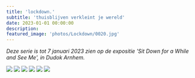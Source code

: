 ```yaml
---
title: 'lockdown.'
subtitle: 'thuisblijven verkleint je wereld'
date: 2023-01-01 00:00:00
description: 
featured_image: 'photos/Lockdown/0020.jpg'
---
```



*Deze serie is tot 7 januari 2023 zien op de expositie 'Sit Down for a While
and See Me', in Dudok Arnhem.*


<div class="gallery" data-columns="2">
	<img src="/photos/Lockdown/0020.jpg">
	<img src="/photos/Lockdown/0010.jpg">
	<img src="/photos/Lockdown/0030.jpg">
	<img src="/photos/Lockdown/0040.jpg">
	<img src="/photos/Lockdown/0050.jpg">
	<img src="/photos/Lockdown/0060.jpg">
</div>

